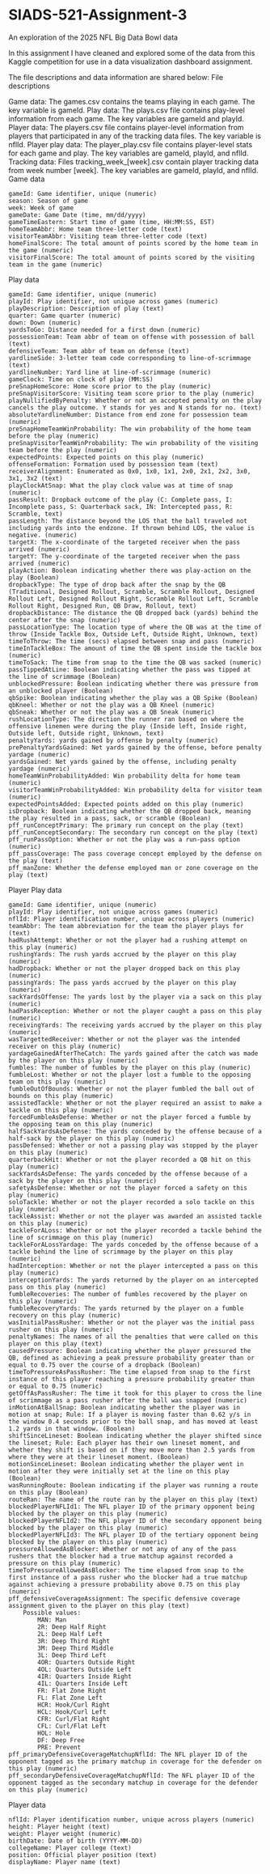 # SIADS-521-Assignment-3
An exploration of the 2025 NFL Big Data Bowl data

In this assignment I have cleaned and explored some of the data from this Kaggle competition for use in a data visualization dashboard assignment.

The file descriptions and data information are shared below:
File descriptions

Game data: The games.csv contains the teams playing in each game. The key variable is gameId.
Play data: The plays.csv file contains play-level information from each game. The key variables are gameId and playId.
Player data: The players.csv file contains player-level information from players that participated in any of the tracking data files. The key variable is nflId.
Player play data: The player_play.csv file contains player-level stats for each game and play. The key variables are gameId, playId, and nflId.
Tracking data: Files tracking_week_[week].csv contain player tracking data from week number [week]. The key variables are gameId, playId, and nflId.
Game data

    gameId: Game identifier, unique (numeric)
    season: Season of game
    week: Week of game
    gameDate: Game Date (time, mm/dd/yyyy)
    gameTimeEastern: Start time of game (time, HH:MM:SS, EST)
    homeTeamAbbr: Home team three-letter code (text)
    visitorTeamAbbr: Visiting team three-letter code (text)
    homeFinalScore: The total amount of points scored by the home team in the game (numeric)
    visitorFinalScore: The total amount of points scored by the visiting team in the game (numeric)

Play data

    gameId: Game identifier, unique (numeric)
    playId: Play identifier, not unique across games (numeric)
    playDescription: Description of play (text)
    quarter: Game quarter (numeric)
    down: Down (numeric)
    yardsToGo: Distance needed for a first down (numeric)
    possessionTeam: Team abbr of team on offense with possession of ball (text)
    defensiveTeam: Team abbr of team on defense (text)
    yardlineSide: 3-letter team code corresponding to line-of-scrimmage (text)
    yardlineNumber: Yard line at line-of-scrimmage (numeric)
    gameClock: Time on clock of play (MM:SS)
    preSnapHomeScore: Home score prior to the play (numeric)
    preSnapVisitorScore: Visiting team score prior to the play (numeric)
    playNullifiedByPenalty: Whether or not an accepted penalty on the play cancels the play outcome. Y stands for yes and N stands for no. (text)
    absoluteYardlineNumber: Distance from end zone for possession team (numeric)
    preSnapHomeTeamWinProbability: The win probability of the home team before the play (numeric)
    preSnapVisitorTeamWinProbability: The win probability of the visiting team before the play (numeric)
    expectedPoints: Expected points on this play (numeric)
    offenseFormation: Formation used by possession team (text)
    receiverAlignment: Enumerated as 0x0, 1x0, 1x1, 2x0, 2x1, 2x2, 3x0, 3x1, 3x2 (text)
    playClockAtSnap: What the play clock value was at time of snap (numeric)
    passResult: Dropback outcome of the play (C: Complete pass, I: Incomplete pass, S: Quarterback sack, IN: Intercepted pass, R: Scramble, text)
    passLength: The distance beyond the LOS that the ball traveled not including yards into the endzone. If thrown behind LOS, the value is negative. (numeric)
    targetX: The x-coordinate of the targeted receiver when the pass arrived (numeric)
    targetY: The y-coordinate of the targeted receiver when the pass arrived (numeric)
    playAction: Boolean indicating whether there was play-action on the play (Boolean)
    dropbackType: The type of drop back after the snap by the QB (Traditional, Designed Rollout, Scramble, Scramble Rollout, Designed Rollout Left, Designed Rollout Right, Scramble Rollout Left, Scramble Rollout Right, Designed Run, QB Draw, Rollout, text)
    dropbackDistance: The distance the QB dropped back (yards) behind the center after the snap (numeric)
    passLocationType: The location type of where the QB was at the time of throw (Inside Tackle Box, Outside Left, Outside Right, Unknown, text)
    timeToThrow: The time (secs) elapsed between snap and pass (numeric)
    timeInTackleBox: The amount of time the QB spent inside the tackle box (numeric)
    timeToSack: The time from snap to the time the QB was sacked (numeric)
    passTippedAtLine: Boolean indicating whether the pass was tipped at the line of scrimmage (Boolean)
    unblockedPressure: Boolean indicating whether there was pressure from an unblocked player (Boolean)
    qbSpike: Boolean indicating whether the play was a QB Spike (Boolean)
    qbKneel: Whether or not the play was a QB Kneel (numeric)
    qbSneak: Whether or not the play was a QB Sneak (numeric)
    rushLocationType: The direction the runner ran based on where the offensive linemen were during the play (Inside left, Inside right, Outside left, Outside right, Unknown, text)
    penaltyYards: yards gained by offense by penalty (numeric)
    prePenaltyYardsGained: Net yards gained by the offense, before penalty yardage (numeric)
    yardsGained: Net yards gained by the offense, including penalty yardage (numeric)
    homeTeamWinProbabilityAdded: Win probability delta for home team (numeric)
    visitorTeamWinProbabilityAdded: Win probability delta for visitor team (numeric)
    expectedPointsAdded: Expected points added on this play (numeric)
    isDropback: Boolean indicating whether the QB dropped back, meaning the play resulted in a pass, sack, or scramble (Boolean)
    pff_runConceptPrimary: The primary run concept on the play (text)
    pff_runConceptSecondary: The secondary run concept on the play (text)
    pff_runPassOption: Whether or not the play was a run-pass option (numeric)
    pff_passCoverage: The pass coverage concept employed by the defense on the play (text)
    pff_manZone: Whether the defense employed man or zone coverage on the play (text)

Player Play data

    gameId: Game identifier, unique (numeric)
    playId: Play identifier, not unique across games (numeric)
    nflId: Player identification number, unique across players (numeric)
    teamAbbr: The team abbreviation for the team the player plays for (text)
    hadRushAttempt: Whether or not the player had a rushing attempt on this play (numeric)
    rushingYards: The rush yards accrued by the player on this play (numeric)
    hadDropback: Whether or not the player dropped back on this play (numeric)
    passingYards: The pass yards accrued by the player on this play (numeric)
    sackYardsOffense: The yards lost by the player via a sack on this play (numeric)
    hadPassReception: Whether or not the player caught a pass on this play (numeric)
    receivingYards: The receiving yards accrued by the player on this play (numeric)
    wasTargettedReceiver: Whether or not the player was the intended receiver on this play (numeric)
    yardageGainedAfterTheCatch: The yards gained after the catch was made by the player on this play (numeric)
    fumbles: The number of fumbles by the player on this play (numeric)
    fumbleLost: Whether or not the player lost a fumble to the opposing team on this play (numeric)
    fumbleOutOfBounds: Whether or not the player fumbled the ball out of bounds on this play (numeric)
    assistedTackle: Whether or not the player required an assist to make a tackle on this play (numeric)
    forcedFumbleAsDefense: Whether or not the player forced a fumble by the opposing team on this play (numeric)
    halfSackYardsAsDefense: The yards conceded by the offense because of a half-sack by the player on this play (numeric)
    passDefensed: Whether or not a passing play was stopped by the player on this play (numeric)
    quarterbackHit: Whether or not the player recorded a QB hit on this play (numeric)
    sackYardsAsDefense: The yards conceded by the offense because of a sack by the player on this play (numeric)
    safetyAsDefense: Whether or not the player forced a safety on this play (numeric)
    soloTackle: Whether or not the player recorded a solo tackle on this play (numeric)
    tackleAssist: Whether or not the player was awarded an assisted tackle on this play (numeric)
    tackleForALoss: Whether or not the player recorded a tackle behind the line of scrimmage on this play (numeric)
    tackleForALossYardage: The yards conceded by the offense because of a tackle behind the line of scrimmage by the player on this play (numeric)
    hadInterception: Whether or not the player intercepted a pass on this play (numeric)
    interceptionYards: The yards returned by the player on an intercepted pass on this play (numeric)
    fumbleRecoveries: The number of fumbles recovered by the player on this play (numeric)
    fumbleRecoveryYards: The yards returned by the player on a fumble recovery on this play (numeric)
    wasInitialPassRusher: Whether or not the player was the initial pass rusher on this play (numeric)
    penaltyNames: The names of all the penalties that were called on this player on this play (text)
    causedPressure: Boolean indicating whether the player pressured the QB, defined as achieving a peak pressure probability greater than or equal to 0.75 over the course of a dropback (Boolean)
    timeToPressureAsPassRusher: The time elapsed from snap to the first instance of this player reaching a pressure probability greater than or equal to 0.75 (numeric)
    getOffAsPassRusher: The time it took for this player to cross the line of scrimmage as a pass rusher after the ball was snapped (numeric)
    inMotionAtBallSnap: Boolean indicating whether the player was in motion at snap; Rule: If a player is moving faster than 0.62 y/s in the window 0.4 seconds prior to the ball snap, and has moved at least 1.2 yards in that window. (Boolean)
    shiftSinceLineset: Boolean indicating whether the player shifted since the lineset; Rule: Each player has their own lineset moment, and whether they shift is based on if they move more than 2.5 yards from where they were at their lineset moment. (Boolean)
    motionSinceLineset: Boolean indicating whether the player went in motion after they were initially set at the line on this play (Boolean)
    wasRunningRoute: Boolean indicating if the player was running a route on this play (Boolean)
    routeRan: The name of the route ran by the player on this play (text)
    blockedPlayerNFLId1: The NFL player ID of the primary opponent being blocked by the player on this play (numeric)
    blockedPlayerNFLId2: The NFL player ID of the secondary opponent being blocked by the player on this play (numeric)
    blockedPlayerNFLId3: The NFL player ID of the tertiary opponent being blocked by the player on this play (numeric)
    pressureAllowedAsBlocker: Whether or not any of any of the pass rushers that the blocker had a true matchup against recorded a pressure on this play (numeric)
    timeToPressureAllowedAsBlocker: The time elapsed from snap to the first instance of a pass rusher who the blocker had a true matchup against achieving a pressure probability above 0.75 on this play (numeric)
    pff_defensiveCoverageAssignment: The specific defensive coverage assignment given to the player on this play (text)
        Possible values:
            MAN: Man
            2R: Deep Half Right
            2L: Deep Half Left
            3R: Deep Third Right
            3M: Deep Third Middle
            3L: Deep Third Left
            4OR: Quarters Outside Right
            4OL: Quarters Outside Left
            4IR: Quarters Inside Right
            4IL: Quarters Inside Left
            FR: Flat Zone Right
            FL: Flat Zone Left
            HCR: Hook/Curl Right
            HCL: Hook/Curl Left
            CFR: Curl/Flat Right
            CFL: Curl/Flat Left
            HOL: Hole
            DF: Deep Free
            PRE: Prevent
    pff_primaryDefensiveCoverageMatchupNflId: The NFL player ID of the opponent tagged as the primary matchup in coverage for the defender on this play (numeric)
    pff_secondaryDefensiveCoverageMatchupNflId: The NFL player ID of the opponent tagged as the secondary matchup in coverage for the defender on this play (numeric)

Player data

    nflId: Player identification number, unique across players (numeric)
    height: Player height (text)
    weight: Player weight (numeric)
    birthDate: Date of birth (YYYY-MM-DD)
    collegeName: Player college (text)
    position: Official player position (text)
    displayName: Player name (text)
